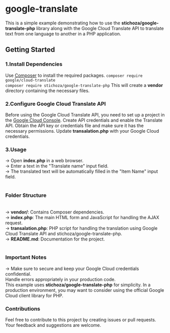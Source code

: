 # google-translate
This is a simple example demonstrating how to use the <b>stichoza/google-translate-php</b> library along with the Google Cloud Translate API to translate text from one language to another in a PHP application.<br>
<h2>Getting Started</h2>
<h3>1.Install Dependencies</h3>
Use <a href="https://getcomposer.org/" taget="_blank">Composer</a> to install the required packages.
<code>composer require google/cloud-translate
composer require stichoza/google-translate-php</code>
This will create a <b>vendor</b> directory containing the necessary files.<br>
<h3>2.Configure Google Cloud Translate API</h3>
Before using the  Google Cloud Translate API, you need to set up a project in the <a href="https://console.cloud.google.com/" taget="_blank">Google Cloud Console</a>. Create API credentials and enable the Translate API. Obtain the API key or credentials file and make sure it has the necessary permissions.
Update <b>transalation.php</b> with your Google Cloud credentials.

<h3>3.Usage</h3>
-> Open <b>index.php</b> in a web browser.<br>
-> Enter a text in the "Translate name" input field.<br>
-> The translated text will be automatically filled in the "Item Name" input field.<br>
<br>
<h3>Folder Structure</h3>
<br>
-> <b>vendor/</b>: Contains Composer dependencies.<br>
-> <b>index.php</b>: The main HTML form and JavaScript for handling the AJAX request.<br>
-> <b>transalation.php</b>: PHP script for handling the translation using Google Cloud Translate API and stichoza/google-translate-php.<br>
-> <b>README.md</b>: Documentation for the project.<br>
<br>
<h3>Important Notes</h3>
-> Make sure to secure and keep your Google Cloud credentials confidential.<br>
Handle errors appropriately in your production code.<br>
This example uses <b>stichoza/google-translate-php</b> for simplicity. In a production environment, you may want to consider using the official Google Cloud client library for PHP.<br>
<h3>Contributions</h3>
Feel free to contribute to this project by creating issues or pull requests. Your feedback and suggestions are welcome.

